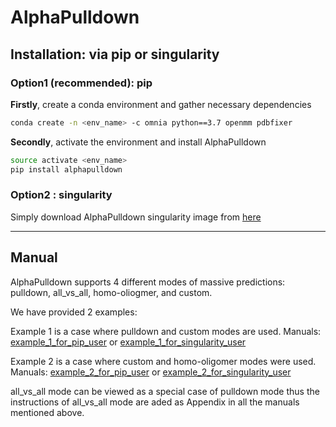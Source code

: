 # AlphaPulldown

## Installation: via pip or singularity 

### Option1 (recommended): pip

**Firstly**, create a conda environment and gather necessary dependencies 
```bash
conda create -n <env_name> -c omnia python==3.7 openmm pdbfixer
````
**Secondly**, activate the environment and install AlphaPulldown
```bash
source activate <env_name>
pip install alphapulldown
```
### Option2 : singularity
Simply download AlphaPulldown singularity image from [here](https://oc.embl.de/index.php/s/KR8d4m8ASN9p3gs)

------

## Manual
AlphaPulldown supports 4 different modes of massive predictions: pulldown, all_vs_all, homo-oliogmer, and custom.

We have provided 2 examples:

Example 1 is a case where pulldown and custom modes are used. Manuals: [example_1_for_pip_user](./example_1_for_pip_user.md) or [example_1_for_singularity_user](./singularity_user_example_1.md)

Example 2 is a case where custom and homo-oligomer modes were used. Manuals: [example_2_for_pip_user](./example_2_for_pip_user.md) or [example_2_for_singularity_user](./singularity_user_example_2.md)

all_vs_all mode can be viewed as a special case of pulldown mode thus the instructions of all_vs_all mode are aded as Appendix in all the manuals mentioned above. 
